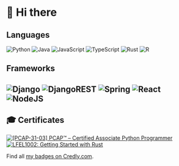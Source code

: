# 👋 Hi there 

## Languages

![Python](https://img.shields.io/badge/python-3670A0?style=for-the-badge&logo=python&logoColor=ffdd54)
![Java](https://img.shields.io/badge/java-%23ED8B00.svg?style=for-the-badge&logo=openjdk&logoColor=white)
![JavaScript](https://img.shields.io/badge/javascript-%23323330.svg?style=for-the-badge&logo=javascript&logoColor=%23F7DF1E)
![TypeScript](https://img.shields.io/badge/typescript-%23007ACC.svg?style=for-the-badge&logo=typescript&logoColor=white)
![Rust](https://img.shields.io/badge/rust-%23000000.svg?style=for-the-badge&logo=rust&logoColor=white)
![R](https://img.shields.io/badge/r-%23276DC3.svg?style=for-the-badge&logo=r&logoColor=white)

## Frameworks

![Django](https://img.shields.io/badge/django-%23092E20.svg?style=for-the-badge&logo=django&logoColor=white)
![DjangoREST](https://img.shields.io/badge/DJANGO-REST-ff1709?style=for-the-badge&logo=django&logoColor=white&color=ff1709&labelColor=gray)
![Spring](https://img.shields.io/badge/spring-%236DB33F.svg?style=for-the-badge&logo=spring&logoColor=white)
![React](https://img.shields.io/badge/react-%2320232a.svg?style=for-the-badge&logo=react&logoColor=%2361DAFB)
![NodeJS](https://img.shields.io/badge/node.js-6DA55F?style=for-the-badge&logo=node.js&logoColor=white)
---


## 🎓 Certificates

<!--START_SECTION:badges-->
[![[PCAP-31-03] PCAP™ – Certified Associate Python Programmer](https://images.credly.com/size/110x110/images/4e248e82-9e87-4a63-9263-250fafe5fb1f/image.png)](http://www.credly.com/badges/b35bc49a-4eac-4f67-921c-8188d6d5812f "[PCAP-31-03] PCAP™ – Certified Associate Python Programmer")
[![LFEL1002: Getting Started with Rust](https://images.credly.com/size/110x110/images/9e478ab1-75e8-48ab-a34b-de956403d397/image.png)](http://www.credly.com/badges/b889f741-dd6d-46d4-a05f-1b35fb505963 "LFEL1002: Getting Started with Rust")
<!--END_SECTION:badges-->

Find all [my badges on Credly.com](https://www.credly.com/users/kandelrabin/badges).
